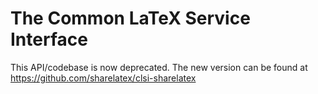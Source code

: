 The Common LaTeX Service Interface
==================================

This API/codebase is now deprecated. The new version can be found at https://github.com/sharelatex/clsi-sharelatex
